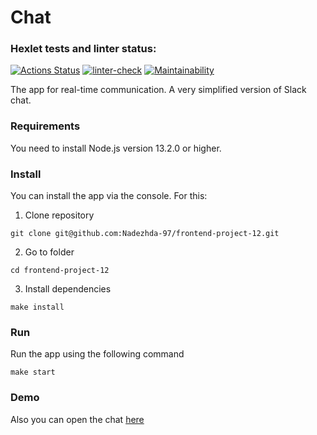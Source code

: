 # Chat

### Hexlet tests and linter status:
[![Actions Status](https://github.com/Nadezhda-97/frontend-project-12/workflows/hexlet-check/badge.svg)](https://github.com/Nadezhda-97/frontend-project-12/actions)
[![linter-check](https://github.com/Nadezhda-97/frontend-project-12/actions/workflows/linter-check.yml/badge.svg)](https://github.com/Nadezhda-97/frontend-project-12/actions/workflows/linter-check.yml)
[![Maintainability](https://api.codeclimate.com/v1/badges/85341b814afc489ffa14/maintainability)](https://codeclimate.com/github/Nadezhda-97/frontend-project-12/maintainability)

The app for real-time communication. A very simplified version of Slack chat.

### Requirements
You need to install Node.js version 13.2.0 or higher.

### Install
You can install the app via the console. For this:
1. Clone repository
```
git clone git@github.com:Nadezhda-97/frontend-project-12.git
```
2. Go to folder
```
cd frontend-project-12
```
3. Install dependencies
```
make install
```

### Run
Run the app using the following command
```
make start
```

### Demo
Also you can open the chat [here](https://chat-project-1xlx.onrender.com)
